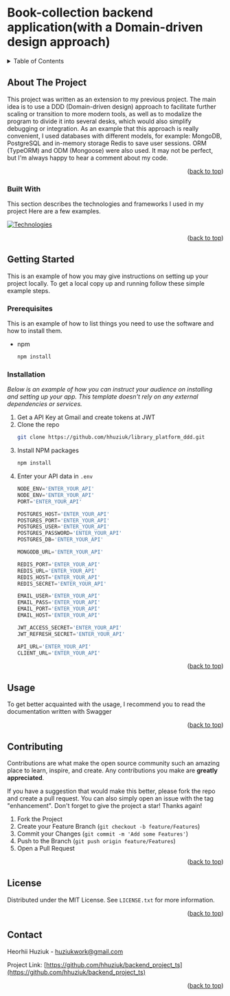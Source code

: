 <a name="readme-top"></a>
# Book-collection backend application(with a Domain-driven design approach)

<!-- TABLE OF CONTENTS -->
<details>
  <summary>Table of Contents</summary>
  <ol>
    <li>
      <a href="#about-the-project">About The Project</a>
      <ul>
        <li><a href="#built-with">Built With</a></li>
      </ul>
    </li>
    <li>
      <a href="#getting-started">Getting Started</a>
      <ul>
        <li><a href="#prerequisites">Prerequisites</a></li>
        <li><a href="#installation">Installation</a></li>
      </ul>
    </li>
    <li><a href="#usage">Usage</a></li>
    <li><a href="#contributing">Contributing</a></li>
    <li><a href="#license">License</a></li>
    <li><a href="#contact">Contact</a></li>
  </ol>
</details>

<!-- ABOUT THE PROJECT -->
## About The Project

This project was written as an extension to my previous project. The main idea is to use a DDD (Domain-driven design) approach to facilitate further scaling or transition to more modern tools, as well as to modalize the program to divide it into several desks, which would also simplify debugging or integration. As an example that this approach is really convenient, I used databases with different models, for example: MongoDB, PostgreSQL and in-memory storage Redis to save user sessions. ORM (TypeORM) and ODM (Mongoose) were also used. It may not be perfect, but I'm always happy to hear a comment about my code.

<p align="right">(<a href="#readme-top">back to top</a>)</p>


### Built With

This section describes the technologies and frameworks I used in my project Here are a few examples.

[![Technologies](https://skillicons.dev/icons?i=docker,express,ts,nodejs,mongodb,postgres,redis,regex&perline=5)](https://skillicons.dev)

<p align="right">(<a href="#readme-top">back to top</a>)</p>

<!-- GETTING STARTED -->
## Getting Started

This is an example of how you may give instructions on setting up your project locally.
To get a local copy up and running follow these simple example steps.

### Prerequisites

This is an example of how to list things you need to use the software and how to install them.
* npm
  ```sh
  npm install
  ```


### Installation

_Below is an example of how you can instruct your audience on installing and setting up your app. This template doesn't rely on any external dependencies or services._

1. Get a API Key at Gmail and create tokens at JWT
2. Clone the repo
   ```sh
   git clone https://github.com/hhuziuk/library_platform_ddd.git
   ```
3. Install NPM packages
   ```sh
   npm install
   ```
4. Enter your API data in `.env`
   ```js
   NODE_ENV='ENTER_YOUR_API'
   NODE_ENV='ENTER_YOUR_API'
   PORT='ENTER_YOUR_API'

   POSTGRES_HOST='ENTER_YOUR_API'
   POSTGRES_PORT='ENTER_YOUR_API'
   POSTGRES_USER='ENTER_YOUR_API'
   POSTGRES_PASSWORD='ENTER_YOUR_API'
   POSTGRES_DB='ENTER_YOUR_API'

   MONGODB_URL='ENTER_YOUR_API'

   REDIS_PORT='ENTER_YOUR_API'
   REDIS_URL='ENTER_YOUR_API'
   REDIS_HOST='ENTER_YOUR_API'
   REDIS_SECRET='ENTER_YOUR_API'

   EMAIL_USER='ENTER_YOUR_API'
   EMAIL_PASS='ENTER_YOUR_API'
   EMAIL_PORT='ENTER_YOUR_API'
   EMAIL_HOST='ENTER_YOUR_API'

   JWT_ACCESS_SECRET='ENTER_YOUR_API'
   JWT_REFRESH_SECRET='ENTER_YOUR_API'

   API_URL='ENTER_YOUR_API'
   CLIENT_URL='ENTER_YOUR_API'
   ```

<p align="right">(<a href="#readme-top">back to top</a>)</p>

<!-- USAGE EXAMPLES -->
## Usage

To get better acquainted with the usage, I recommend you to read the documentation written with Swagger

<p align="right">(<a href="#readme-top">back to top</a>)</p>

<!-- CONTRIBUTING -->
## Contributing

Contributions are what make the open source community such an amazing place to learn, inspire, and create. Any contributions you make are **greatly appreciated**.

If you have a suggestion that would make this better, please fork the repo and create a pull request. You can also simply open an issue with the tag "enhancement".
Don't forget to give the project a star! Thanks again!

1. Fork the Project
2. Create your Feature Branch (`git checkout -b feature/Features`)
3. Commit your Changes (`git commit -m 'Add some Features'`)
4. Push to the Branch (`git push origin feature/Features`)
5. Open a Pull Request

<p align="right">(<a href="#readme-top">back to top</a>)</p>

<!-- LICENSE -->
## License

Distributed under the MIT License. See `LICENSE.txt` for more information.

<p align="right">(<a href="#readme-top">back to top</a>)</p>


<!-- CONTACT -->
## Contact
Heorhii Huziuk - huziukwork@gmail.com

Project Link: [https://github.com/hhuziuk/backend_project_ts](https://github.com/hhuziuk/backend_project_ts)

<p align="right">(<a href="#readme-top">back to top</a>)</p>
